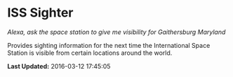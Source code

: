 # ISS Sighter
*Alexa, ask the space station to give me visibility for Gaithersburg Maryland*

Provides sighting information for the next time the International Space Station is visible from certain locations around the world.

**Last Updated:** 2016-03-12 17:45:05